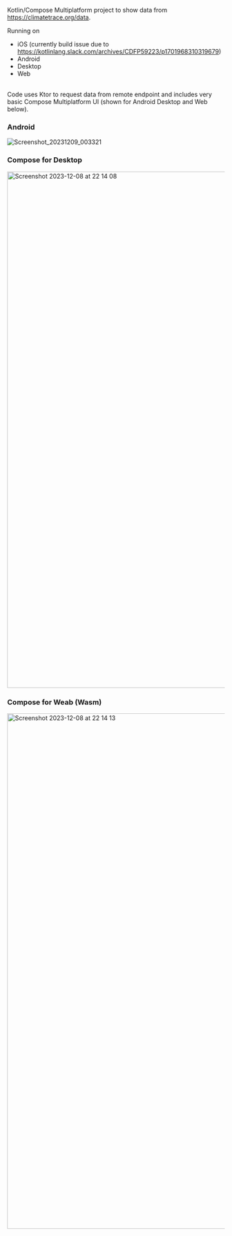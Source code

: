 Kotlin/Compose Multiplatform project to show data from https://climatetrace.org/data.

Running on
* iOS (currently build issue due to https://kotlinlang.slack.com/archives/CDFP59223/p1701968310319679)
* Android
* Desktop
* Web


<br/>
Code uses Ktor to request data from remote endpoint and includes very basic Compose Multiplatform UI (shown for Android Desktop and Web below).  




### Android

![Screenshot_20231209_003321](https://github.com/joreilly/ClimateTraceKMP/assets/6302/8d8c31ae-b5dd-416b-9517-151c4233c305)

### Compose for Desktop 

<img width="1193" alt="Screenshot 2023-12-08 at 22 14 08" src="https://github.com/joreilly/ClimateTraceKMP/assets/6302/fecd89ee-d9b9-48ff-b8c6-c4af49b6d0d7">

### Compose for Weab (Wasm)

<img width="1191" alt="Screenshot 2023-12-08 at 22 14 13" src="https://github.com/joreilly/ClimateTraceKMP/assets/6302/709e2722-5ca4-4c19-ae0a-7ca18d0170f2">
